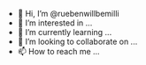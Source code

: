 - 👋 Hi, I’m @ruebenwillbemilli
- 👀 I’m interested in ...
- 🌱 I’m currently learning ...
- 💞️ I’m looking to collaborate on ...
- 📫 How to reach me ...

<!---
ruebenwillbemilli/ruebenwillbemilli is a ✨ special ✨ repository because its `README.md` (this file) appears on your GitHub profile.
You can click the Preview link to take a look at your changes.
--->
